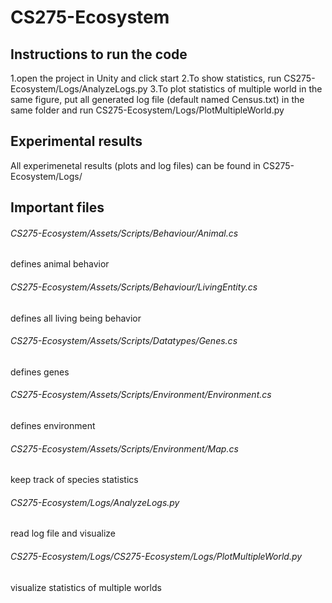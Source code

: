 # CS275-Ecosystem
## Instructions to run the code
1.open the project in Unity and click start
2.To show statistics, run CS275-Ecosystem/Logs/AnalyzeLogs.py
3.To plot statistics of multiple world in the same figure, put all generated log file (default named Census.txt) in the same folder and run CS275-Ecosystem/Logs/PlotMultipleWorld.py

## Experimental results
All experimenetal results (plots and log files) can be found in CS275-Ecosystem/Logs/

## Important files
###### CS275-Ecosystem/Assets/Scripts/Behaviour/Animal.cs
defines animal behavior
###### CS275-Ecosystem/Assets/Scripts/Behaviour/LivingEntity.cs
defines all living being behavior
###### CS275-Ecosystem/Assets/Scripts/Datatypes/Genes.cs
defines genes
###### CS275-Ecosystem/Assets/Scripts/Environment/Environment.cs
defines environment
###### CS275-Ecosystem/Assets/Scripts/Environment/Map.cs
keep track of species statistics
###### CS275-Ecosystem/Logs/AnalyzeLogs.py
read log file and visualize
###### CS275-Ecosystem/Logs/CS275-Ecosystem/Logs/PlotMultipleWorld.py
visualize statistics of multiple worlds
